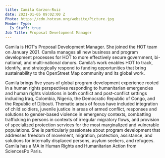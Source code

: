 ```yaml
---
title: Camila Garzon-Ruiz
date: 2021-01-05 09:02:00 Z
Photo: https://cdn.hotosm.org/website/Picture.jpg
Member Type:
  Is Staff: true
Job Title: Proposal Development Manager
---
```


Camila is HOT’s Proposal Development Manager. She joined the HOT team on January 2021. 
Camila manages all new business and program development processes for HOT to more effectively secure government, bi-national, and multi-national donors. Camila’s work enables HOT to track, identify, and strategically respond to funding opportunities that bring sustainability to the OpenStreet Map community and its global work. 

Camila brings five years of global program development experience rooted in a human rights perspectives responding to humanitarian emergencies and human rights violations in both conflict and post-conflict settings including Iraq, Colombia, Nigeria, the Democratic Republic of Congo, and the Republic of Djibouti. Thematic areas of focus have included integration of child soldiers, juvenile justice in areas of armed conflict, responses and solutions to gender-based violence in emergency contexts, combatting trafficking in persons in contexts of irregular migratory flows, and provision of specialized protection services for the most marginalized and vulnerable populations. She is particularly passionate about program development that addresses freedom of movement, migration, protection, assistance, and solutions for internally displaced persons, asylum seekers, and refugees. Camila has a MA in Human Rights and Humanitarian Action from SciencesPo Paris.  
